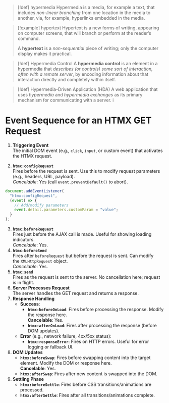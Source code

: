 
>[!def] hypermedia
>Hypermedia is a media, for example a text, that includes _non-linear branching_ from one location in the media to another, via, for example, hyperlinks embedded in the media.

>[!example] hypertext
> Hypertext is a new forms of writing, appearing on computer screens, that will branch or perform at the reader’s command. 
>
> A **hypertext** is a _non-sequential_ piece of writing; only the computer display makes it practical.

>[!def] Hypermedia Control
> A **hypermedia control** is an element in a hypermedia that _describes (or controls) some sort of interaction, often with a remote server_, by encoding information about that interaction directly and completely within itself.

>[!def] Hypermedia-Driven Application (HDA)
> A web application that uses _hypermedia_ and _hypermedia exchanges_ as its primary mechanism for communicating with a server.
i

# Event Sequence for an HTMX GET Request

1. **Triggering Event**  
    The initial DOM event (e.g., `click`, `input`, or custom event) that activates the HTMX request.
    
2. **`htmx:configRequest`**  
    Fires before the request is sent. Use this to modify request parameters (e.g., headers, URL, payload).  
    _Cancelable_: Yes (call `event.preventDefault()` to abort).
```javascript
document.addEventListener(
  "htmx:configRequest", 
  (event) => {
    // Add/modify parameters
    event.detail.parameters.customParam = "value"; 
  }
);
``` 

3. **`htmx:beforeRequest`**  
    Fires just before the AJAX call is made. Useful for showing loading indicators.  
    _Cancelable_: Yes.
4. **`htmx:beforeSend`**  
    Fires after `beforeRequest` but before the request is sent. Can modify the `XMLHttpRequest` object.  
    _Cancelable_: Yes.
5. **`htmx:send`**  
    Fires as the request is sent to the server. No cancellation here; request is in flight.
6. **Server Processes Request**  
    The server handles the GET request and returns a response.
7. **Response Handling**
    - **Success**:
        - **`htmx:beforeOnLoad`**: Fires before processing the response. Modify the response here.  
            **Cancelable**: Yes.
        - **`htmx:afterOnLoad`**: Fires after processing the response (before DOM updates).
    - **Error** (e.g., network failure, 4xx/5xx status):
        - **`htmx:responseError`**: Fires on HTTP errors. Useful for error logging or fallback UI.
8. **DOM Updates**
    - **`htmx:beforeSwap`**: Fires before swapping content into the target element. Modify the DOM or response here.  
        **Cancelable**: Yes.
    - **`htmx:afterSwap`**: Fires after new content is swapped into the DOM.
9. **Settling Phase**
    - **`htmx:beforeSettle`**: Fires before CSS transitions/animations are processed.
    - **`htmx:afterSettle`**: Fires after all transitions/animations complete.